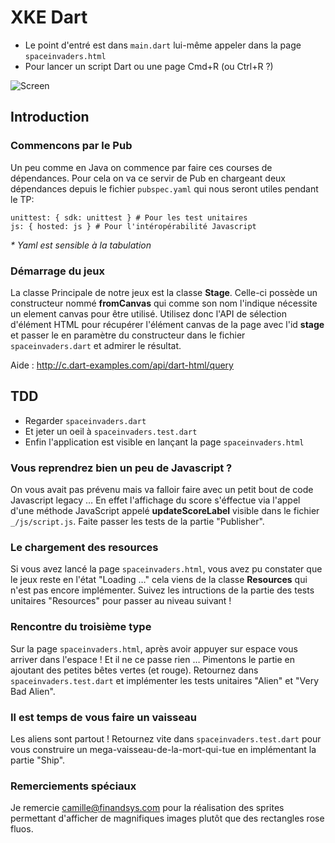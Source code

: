 XKE Dart
========

* Le point d'entré est dans `main.dart` lui-même appeler dans la page `spaceinvaders.html`
* Pour lancer un script Dart ou une page Cmd+R (ou Ctrl+R ?)

![Screen](https://raw.github.com/mbreton/xke_dart/master/_/img/screen.jpg)


## Introduction

### Commencons par le Pub
Un peu comme en Java on commence par faire ces courses de dépendances. Pour cela on va ce servir de Pub en chargeant deux dépendances depuis le fichier `pubspec.yaml` qui nous seront utiles pendant le TP:

	unittest: { sdk: unittest } # Pour les test unitaires
	js: { hosted: js } # Pour l'intéropérabilité Javascript
	
_* Yaml est sensible à la tabulation_

### Démarrage du jeux
La classe Principale de notre jeux est la classe **Stage**. Celle-ci possède un constructeur nommé **fromCanvas** qui comme son nom l'indique nécessite un element canvas pour être utilisé.
Utilisez donc l'API de sélection d'élément HTML pour récupérer l'élément canvas de la page avec l'id **stage** et passer le en paramètre du constructeur dans le fichier `spaceinvaders.dart` et admirer le résultat.

Aide : <http://c.dart-examples.com/api/dart-html/query>


## TDD

* Regarder `spaceinvaders.dart`
* Et jeter un oeil à `spaceinvaders.test.dart`
* Enfin l'application est visible en lançant la page `spaceinvaders.html`

### Vous reprendrez bien un peu de Javascript ?

On vous avait pas prévenu mais va falloir faire avec un petit bout de code Javascript legacy …
En effet l'affichage du score s'éffectue via l'appel d'une méthode JavaScript appelé **updateScoreLabel** visible dans le fichier `_/js/script.js`.
Faite passer les tests de la partie "Publisher".

### Le chargement des resources
Si vous avez lancé la page `spaceinvaders.html`, vous avez pu constater que le jeux reste en l'état "Loading …" cela viens de la classe **Resources** qui n'est pas encore implémenter. Suivez les intructions de la partie des tests unitaires "Resources" pour passer au niveau suivant !

### Rencontre du troisième type
Sur la page `spaceinvaders.html`, après avoir appuyer sur espace vous arriver dans l'espace ! Et il ne ce passe rien …
Pimentons le partie en ajoutant des petites bêtes vertes (et rouge). Retournez dans `spaceinvaders.test.dart` et implémenter les tests unitaires "Alien" et "Very Bad Alien".

### Il est temps de vous faire un vaisseau
Les aliens sont partout ! Retournez vite dans `spaceinvaders.test.dart` pour vous construire un mega-vaisseau-de-la-mort-qui-tue en implémentant la partie "Ship".


### Remerciements spéciaux
Je remercie camille@finandsys.com pour la réalisation des sprites permettant d'afficher de magnifiques images plutôt que des rectangles rose fluos.